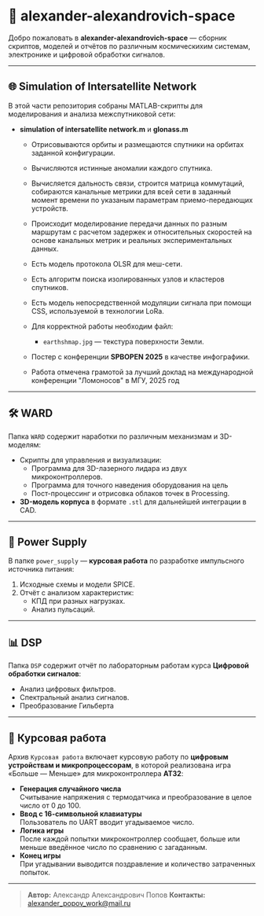 # 🚀 alexander-alexandrovich-space

Добро пожаловать в **alexander-alexandrovich-space** — сборник скриптов, моделей и отчётов по различным  космическихим системам, электронике и цифровой обработки сигналов.

---

## 🌐 Simulation of Intersatellite Network

В этой части репозитория собраны MATLAB-скрипты для моделирования и анализа межспутниковой сети:

- **simulation of intersatellite network.m** и **glonass.m**  
  - Отрисовываются орбиты и размещаются спутники на орбитах заданной конфигурации.  
  - Вычисляются истинные аномалии каждого спутника.  
  - Вычисляется дальность связи, строится матрица коммутаций, собираются канальные метрики для всей сети в заданный момент времени по указаным параметрам приемо-передающих устройств.
  - Происходит моделирование передачи данных по разным маршрутам с расчетом задержек и относительных скоростей на основе канальных метрик и реальных экспериментальных данных.
  - Есть модель протокола OLSR для меш-сети.
  - Есть алгоритм поиска изолированных узлов и кластеров спутников.
  - Есть модель непосредственной модуляции сигнала при помощи CSS, используемой в технологии LoRa.

  - Для корректной работы необходим файл:
    - `earthshmap.jpg` — текстура поверхности Земли.
  - Постер с конференции **SPBOPEN 2025** в качестве инфографики.
  - Работа отмечена грамотой за лучший доклад на международной конференции "Ломоносов" в МГУ, 2025 год
---

## 🛠 WARD

Папка `WARD` содержит наработки по различным механизмам и 3D-моделям:

- Скрипты для управления и визуализации:
  - Программа для 3D-лазерного лидара из двух микроконтроллеров.
  - Программа для точного наведения оборудования на цель
  - Пост-процессинг и отрисовка облаков точек в Processing.
- **3D-модель корпуса** в формате `.stl` для дальнейшей интеграции в CAD.

---

## 🔌 Power Supply

В папке `power_supply` — **курсовая работа** по разработке импульсного источника питания:

1. Исходные схемы и модели SPICE.
2. Отчёт с анализом характеристик:
   - КПД при разных нагрузках.
   - Анализ пульсаций.
---

## 📊 DSP

Папка `DSP` содержит отчёт по лабораторным работам курса **Цифровой обработки сигналов**:

- Анализ цифровых фильтров.
- Спектральный анализ сигналов.
- Преобразование Гильберта

---

## 💾 Курсовая работа

Архив `Курсовая работа` включает курсовую работу по **цифровым устройствам и микропроцессорам**, в которой реализована игра «Больше — Меньше» для микроконтроллера **AT32**:

- **Генерация случайного числа**  
  Считывание напряжения с термодатчика и преобразование в целое число от 0 до 100.
- **Ввод с 16-символьной клавиатуры**  
  Пользователь по UART вводит угадываемое число.
- **Логика игры**  
  После каждой попытки микроконтроллер сообщает, больше или меньше введённое число по сравнению с загаданным.
- **Конец игры**  
  При угадывании выводится поздравление и количество затраченных попыток.

---

> **Автор:** Александр Александрович Попов 
> **Контакты:** alexander_popov_work@mail.ru
